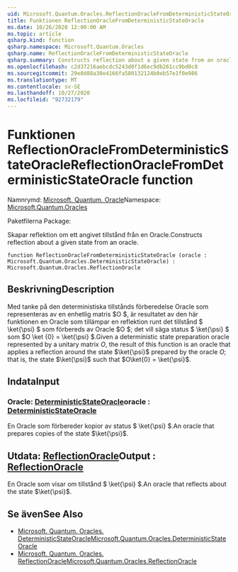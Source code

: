 ```yaml
---
uid: Microsoft.Quantum.Oracles.ReflectionOracleFromDeterministicStateOracle
title: Funktionen ReflectionOracleFromDeterministicStateOracle
ms.date: 10/26/2020 12:00:00 AM
ms.topic: article
qsharp.kind: function
qsharp.namespace: Microsoft.Quantum.Oracles
qsharp.name: ReflectionOracleFromDeterministicStateOracle
qsharp.summary: Constructs reflection about a given state from an oracle.
ms.openlocfilehash: c2d37216aebcdc5243d0f1d6ec9db261cc9bd0c8
ms.sourcegitcommit: 29e0d88a30e4166fa580132124b0eb57e1f0e986
ms.translationtype: MT
ms.contentlocale: sv-SE
ms.lasthandoff: 10/27/2020
ms.locfileid: "92732179"
---
```

# <a name="reflectionoraclefromdeterministicstateoracle-function"></a><span data-ttu-id="631aa-102">Funktionen ReflectionOracleFromDeterministicStateOracle</span><span class="sxs-lookup"><span data-stu-id="631aa-102">ReflectionOracleFromDeterministicStateOracle function</span></span>

<span data-ttu-id="631aa-103">Namnrymd: [Microsoft. Quantum. Oracle](xref:Microsoft.Quantum.Oracles)</span><span class="sxs-lookup"><span data-stu-id="631aa-103">Namespace: [Microsoft.Quantum.Oracles](xref:Microsoft.Quantum.Oracles)</span></span>

<span data-ttu-id="631aa-104">Paketfilerna [](https://nuget.org/packages/)</span><span class="sxs-lookup"><span data-stu-id="631aa-104">Package: [](https://nuget.org/packages/)</span></span>


<span data-ttu-id="631aa-105">Skapar reflektion om ett angivet tillstånd från en Oracle.</span><span class="sxs-lookup"><span data-stu-id="631aa-105">Constructs reflection about a given state from an oracle.</span></span>

```qsharp
function ReflectionOracleFromDeterministicStateOracle (oracle : Microsoft.Quantum.Oracles.DeterministicStateOracle) : Microsoft.Quantum.Oracles.ReflectionOracle
```


## <a name="description"></a><span data-ttu-id="631aa-106">Beskrivning</span><span class="sxs-lookup"><span data-stu-id="631aa-106">Description</span></span>

<span data-ttu-id="631aa-107">Med tanke på den deterministiska tillstånds förberedelse Oracle som representeras av en enhetlig matris $O $, är resultatet av den här funktionen en Oracle som tillämpar en reflektion runt det tillstånd $ \ket{\psi} $ som förbereds av Oracle $O $; det vill säga status $ \ket{\psi} $ som $O \ket {0} = \ket{\psi} $.</span><span class="sxs-lookup"><span data-stu-id="631aa-107">Given a deterministic state preparation oracle represented by a unitary matrix $O$, the result of this function is an oracle that applies a reflection around the state $\ket{\psi}$ prepared by the oracle $O$; that is, the state $\ket{\psi}$ such that $O\ket{0} = \ket{\psi}$.</span></span>

## <a name="input"></a><span data-ttu-id="631aa-108">Indata</span><span class="sxs-lookup"><span data-stu-id="631aa-108">Input</span></span>

### <a name="oracle--deterministicstateoracle"></a><span data-ttu-id="631aa-109">Oracle: [DeterministicStateOracle](xref:Microsoft.Quantum.Oracles.DeterministicStateOracle)</span><span class="sxs-lookup"><span data-stu-id="631aa-109">oracle : [DeterministicStateOracle](xref:Microsoft.Quantum.Oracles.DeterministicStateOracle)</span></span>

<span data-ttu-id="631aa-110">En Oracle som förbereder kopior av status $ \ket{\psi} $.</span><span class="sxs-lookup"><span data-stu-id="631aa-110">An oracle that prepares copies of the state $\ket{\psi}$.</span></span>



## <a name="output--reflectionoracle"></a><span data-ttu-id="631aa-111">Utdata: [ReflectionOracle](xref:Microsoft.Quantum.Oracles.ReflectionOracle)</span><span class="sxs-lookup"><span data-stu-id="631aa-111">Output : [ReflectionOracle](xref:Microsoft.Quantum.Oracles.ReflectionOracle)</span></span>

<span data-ttu-id="631aa-112">En Oracle som visar om tillstånd $ \ket{\psi} $.</span><span class="sxs-lookup"><span data-stu-id="631aa-112">An oracle that reflects about the state $\ket{\psi}$.</span></span>

## <a name="see-also"></a><span data-ttu-id="631aa-113">Se även</span><span class="sxs-lookup"><span data-stu-id="631aa-113">See Also</span></span>

- [<span data-ttu-id="631aa-114">Microsoft. Quantum. Oracles. DeterministicStateOracle</span><span class="sxs-lookup"><span data-stu-id="631aa-114">Microsoft.Quantum.Oracles.DeterministicStateOracle</span></span>](xref:Microsoft.Quantum.Oracles.DeterministicStateOracle)
- [<span data-ttu-id="631aa-115">Microsoft. Quantum. Oracles. ReflectionOracle</span><span class="sxs-lookup"><span data-stu-id="631aa-115">Microsoft.Quantum.Oracles.ReflectionOracle</span></span>](xref:Microsoft.Quantum.Oracles.ReflectionOracle)